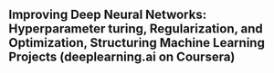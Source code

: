 ## Improving Deep Neural Networks: Hyperparameter turing, Regularization, and Optimization, Structuring Machine Learning Projects (deeplearning.ai on Coursera)
